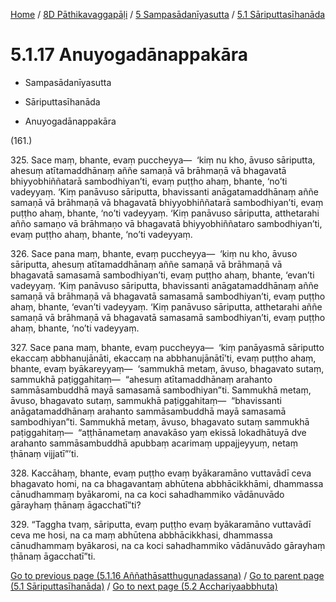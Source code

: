 
[Home](/) / [8D Pāthikavaggapāḷi](../...md) / [5 Sampasādanīyasutta](...md) / [5.1 Sāriputtasīhanāda](../8D/5/5.1.md)

# 5.1.17 Anuyogadānappakāra

* Sampasādanīyasutta

* Sāriputtasīhanāda

* Anuyogadānappakāra

(161.)

325\. Sace maṃ, bhante, evaṃ puccheyya—  ‘kiṃ nu kho, āvuso sāriputta, ahesuṃ atītamaddhānaṃ aññe samaṇā vā brāhmaṇā vā bhagavatā bhiyyobhiññatarā sambodhiyan’ti, evaṃ puṭṭho ahaṃ, bhante, ‘no’ti vadeyyaṃ. ‘Kiṃ panāvuso sāriputta, bhavissanti anāgatamaddhānaṃ aññe samaṇā vā brāhmaṇā vā bhagavatā bhiyyobhiññatarā sambodhiyan’ti, evaṃ puṭṭho ahaṃ, bhante, ‘no’ti vadeyyaṃ. ‘Kiṃ panāvuso sāriputta, atthetarahi añño samaṇo vā brāhmaṇo vā bhagavatā bhiyyobhiññataro sambodhiyan’ti, evaṃ puṭṭho ahaṃ, bhante, ‘no’ti vadeyyaṃ.

326\. Sace pana maṃ, bhante, evaṃ puccheyya—  ‘kiṃ nu kho, āvuso sāriputta, ahesuṃ atītamaddhānaṃ aññe samaṇā vā brāhmaṇā vā bhagavatā samasamā sambodhiyan’ti, evaṃ puṭṭho ahaṃ, bhante, ‘evan’ti vadeyyaṃ. ‘Kiṃ panāvuso sāriputta, bhavissanti anāgatamaddhānaṃ aññe samaṇā vā brāhmaṇā vā bhagavatā samasamā sambodhiyan’ti, evaṃ puṭṭho ahaṃ, bhante, ‘evan’ti vadeyyaṃ. ‘Kiṃ panāvuso sāriputta, atthetarahi aññe samaṇā vā brāhmaṇā vā bhagavatā samasamā sambodhiyan’ti, evaṃ puṭṭho ahaṃ, bhante, ‘no’ti vadeyyaṃ.

327\. Sace pana maṃ, bhante, evaṃ puccheyya—  ‘kiṃ panāyasmā sāriputto ekaccaṃ abbhanujānāti, ekaccaṃ na abbhanujānātī’ti, evaṃ puṭṭho ahaṃ, bhante, evaṃ byākareyyaṃ—  ‘sammukhā metaṃ, āvuso, bhagavato sutaṃ, sammukhā paṭiggahitaṃ—  “ahesuṃ atītamaddhānaṃ arahanto sammāsambuddhā mayā samasamā sambodhiyan”ti. Sammukhā metaṃ, āvuso, bhagavato sutaṃ, sammukhā paṭiggahitaṃ—  “bhavissanti anāgatamaddhānaṃ arahanto sammāsambuddhā mayā samasamā sambodhiyan”ti. Sammukhā metaṃ, āvuso, bhagavato sutaṃ sammukhā paṭiggahitaṃ—  “aṭṭhānametaṃ anavakāso yaṃ ekissā lokadhātuyā dve arahanto sammāsambuddhā apubbaṃ acarimaṃ uppajjeyyuṃ, netaṃ ṭhānaṃ vijjatī”’ti.

328\. Kaccāhaṃ, bhante, evaṃ puṭṭho evaṃ byākaramāno vuttavādī ceva bhagavato homi, na ca bhagavantaṃ abhūtena abbhācikkhāmi, dhammassa cānudhammaṃ byākaromi, na ca koci sahadhammiko vādānuvādo gārayhaṃ ṭhānaṃ āgacchatī”ti?

329\. “Taggha tvaṃ, sāriputta, evaṃ puṭṭho evaṃ byākaramāno vuttavādī ceva me hosi, na ca maṃ abhūtena abbhācikkhasi, dhammassa cānudhammaṃ byākarosi, na ca koci sahadhammiko vādānuvādo gārayhaṃ ṭhānaṃ āgacchatī”ti.

[Go to previous page (5.1.16 Aññathāsatthuguṇadassana)](5.1.16.md) / [Go to parent page (5.1 Sāriputtasīhanāda)](../8D/5/5.1.md) / [Go to next page (5.2 Acchariyaabbhuta)](../5.2.md)


